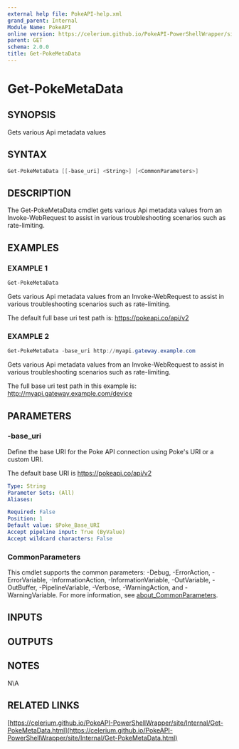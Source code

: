 ```yaml
---
external help file: PokeAPI-help.xml
grand_parent: Internal
Module Name: PokeAPI
online version: https://celerium.github.io/PokeAPI-PowerShellWrapper/site/Internal/Get-PokeMetaData.html
parent: GET
schema: 2.0.0
title: Get-PokeMetaData
---
```


# Get-PokeMetaData

## SYNOPSIS
Gets various Api metadata values

## SYNTAX

```powershell
Get-PokeMetaData [[-base_uri] <String>] [<CommonParameters>]
```

## DESCRIPTION
The Get-PokeMetaData cmdlet gets various Api metadata values from an
Invoke-WebRequest to assist in various troubleshooting scenarios such
as rate-limiting.

## EXAMPLES

### EXAMPLE 1
```powershell
Get-PokeMetaData
```

Gets various Api metadata values from an Invoke-WebRequest to assist
in various troubleshooting scenarios such as rate-limiting.

The default full base uri test path is:
    https://pokeapi.co/api/v2

### EXAMPLE 2
```powershell
Get-PokeMetaData -base_uri http://myapi.gateway.example.com
```

Gets various Api metadata values from an Invoke-WebRequest to assist
in various troubleshooting scenarios such as rate-limiting.

The full base uri test path in this example is:
    http://myapi.gateway.example.com/device

## PARAMETERS

### -base_uri
Define the base URI for the Poke API connection using Poke's URI or a custom URI.

The default base URI is https://pokeapi.co/api/v2

```yaml
Type: String
Parameter Sets: (All)
Aliases:

Required: False
Position: 1
Default value: $Poke_Base_URI
Accept pipeline input: True (ByValue)
Accept wildcard characters: False
```

### CommonParameters
This cmdlet supports the common parameters: -Debug, -ErrorAction, -ErrorVariable, -InformationAction, -InformationVariable, -OutVariable, -OutBuffer, -PipelineVariable, -Verbose, -WarningAction, and -WarningVariable. For more information, see [about_CommonParameters](http://go.microsoft.com/fwlink/?LinkID=113216).

## INPUTS

## OUTPUTS

## NOTES
N\A

## RELATED LINKS

[https://celerium.github.io/PokeAPI-PowerShellWrapper/site/Internal/Get-PokeMetaData.html](https://celerium.github.io/PokeAPI-PowerShellWrapper/site/Internal/Get-PokeMetaData.html)

